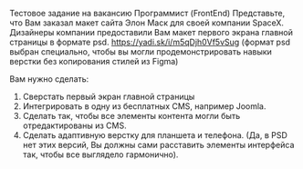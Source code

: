 Тестовое задание на вакансию Программист (FrontEnd)
Представьте, что Вам заказал макет сайта Элон Маск для своей компании SpaceX.
Дизайнеры компании предоставили Вам макет первого экрана главной страницы в формате psd. https://yadi.sk/i/m5qDjh0Vf5vSug
(формат psd выбран специально, чтобы вы могли продемонстрировать навыки верстки без копирования стилей из Figma)


Вам нужно сделать:
1. Сверстать первый экран главной страницы
2. Интегрировать в одну из бесплатных CMS, например Joomla.
3. Сделать так, чтобы все элементы контента могли быть отредактированы из CMS.
4. Сделать адаптивную верстку для планшета и телефона. (Да, в PSD нет этих версий, Вы должны сами расставить элементы интерфейса так, чтобы все выглядело гармонично).



